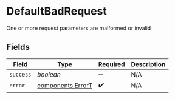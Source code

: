 # DefaultBadRequest

One or more request parameters are malformed or invalid


## Fields

| Field                                                  | Type                                                   | Required                                               | Description                                            |
| ------------------------------------------------------ | ------------------------------------------------------ | ------------------------------------------------------ | ------------------------------------------------------ |
| `success`                                              | *boolean*                                              | :heavy_minus_sign:                                     | N/A                                                    |
| `error`                                                | [components.ErrorT](../../models/components/errort.md) | :heavy_check_mark:                                     | N/A                                                    |